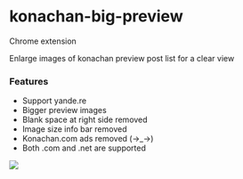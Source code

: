 # konachan-big-preview

Chrome extension

Enlarge images of konachan preview post list for a clear view

### Features
- Support yande.re
- Bigger preview images
- Blank space at right side removed
- Image size info bar removed
- Konachan.com ads removed (→_→)
- Both .com and .net are supported

<img src="http://i2.bvimg.com/683126/1c6c7b5353cb9e34.jpg?x=1"/>

